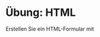 # Übung: HTML
Erstellen Sie ein HTML-Formular mit 
<!--stackedit_data:
eyJoaXN0b3J5IjpbLTIwNTkxMzE5NDNdfQ==
-->